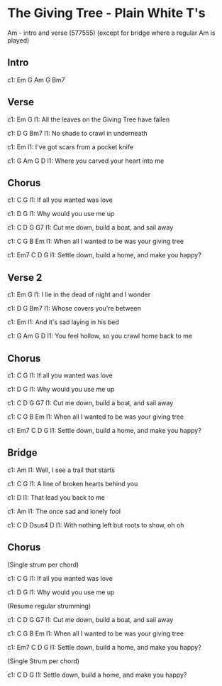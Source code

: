 ---
---

# The Giving Tree - Plain White T's

Am - intro and verse (577555) (except for bridge where a regular Am is played)

## Intro
c1: Em G Am G Bm7


## Verse
c1: Em                                     G
l1: All the leaves on the Giving Tree have fallen

c1:             D        G        Bm7
l1: No shade to crawl in underneath

c1: Em
l1: I've got scars from a pocket knife

c1:       G               Am         G    D
l1: Where you carved your heart into me

## Chorus
c1:            C          G
l1: If all you wanted was love

c1:               D      G
l1: Why would you use me up

c1:        C     D                      G    G7
l1: Cut me down, build a boat, and sail away

c1:            C         G      B           Em
l1: When all I wanted to be was your giving tree

c1: Em7    C             D                  G
l1: Settle down, build a home, and make you happy?

## Verse 2
c1: Em                               G
l1: I lie in the dead of night and I wonder

c1:       D              G      Bm7
l1: Whose covers you're between

c1: Em
l1: And it's sad laying in his bed

c1:          G              Am                  G    D
l1: You feel hollow, so you crawl home back to me

## Chorus
c1:            C          G
l1: If all you wanted was love

c1:               D      G
l1: Why would you use me up

c1:        C     D                      G        G7
l1: Cut me down, build a boat, and sail away

c1:            C         G      B           Em
l1: When all I wanted to be was your giving tree

c1: Em7    C             D                  G
l1: Settle down, build a home, and make you happy?

## Bridge
c1: Am
l1: Well, I see a trail that starts

c1: C                         G
l1: A line of broken hearts behind you

c1:               D
l1: That lead you back to me

c1: Am
l1: The once sad and lonely fool

c1: C                              D     Dsus4 D
l1: With nothing left but roots to show, oh oh

## Chorus

(Single strum per chord)

c1:            C          G
l1: If all you wanted was love

c1:               D      G
l1: Why would you use me up

(Resume regular strumming)

c1:        C     D                      G     G7
l1: Cut me down, build a boat, and sail away

c1:            C         G      B           Em
l1: When all I wanted to be was your giving tree

c1: Em7    C             D                  G
l1: Settle down, build a home, and make you happy?

(Single Strum per chord)

c1:        C             D                  G
l1: Settle down, build a home, and make you happy?
